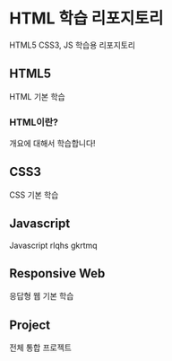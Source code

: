 # HTML 학습 리포지토리
HTML5 CSS3, JS 학습용 리포지토리

## HTML5
HTML 기본 학습

### HTML이란?
개요에 대해서 학습합니다!

## CSS3
CSS 기본 학습

## Javascript
Javascript rlqhs gkrtmq

## Responsive Web
응답형 웹 기본 학습

## Project
전체 통합 프로젝트
